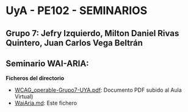 # UyA - PE102 - SEMINARIOS
## Grupo 7: Jefry Izquierdo, Milton Daniel Rivas Quintero, Juan Carlos Vega Beltrán


## Seminario WAI-ARIA:  

**Ficheros del directorio**
  - [WCAG_operable-Grupo7-UYA.pdf](https://github.com/Nitro1000/UyA/blob/master/Seminario_WCAG-EM_Muestra/Informe%20WCAG-EM%20Muestra_Grupo7.pdf): Documento PDF subido al Aula Virtual)
  - [WaiAria.md](https://github.com/Nitro1000/UyA/blob/master/Seminario%20WaiARIA/WaiAria.md): Este fichero
